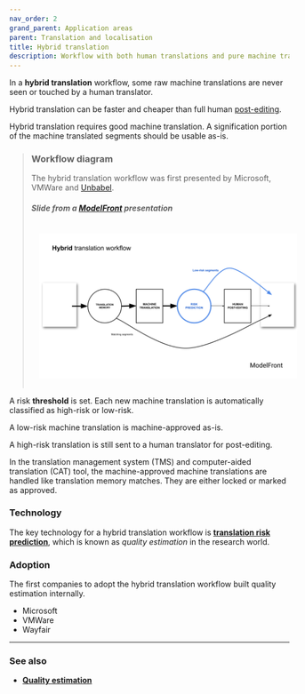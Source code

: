```yaml
---
nav_order: 2
grand_parent: Application areas
parent: Translation and localisation
title: Hybrid translation
description: Workflow with both human translations and pure machine translations
---
```


In a **hybrid translation** workflow, some raw machine translations are never seen or touched by a human translator.

Hybrid translation can be faster and cheaper than full human [post-editing](post-editing.md).

Hybrid translation requires good machine translation.  A signification portion of the machine translated segments should be usable as-is.

> ### Workflow diagram
> The hybrid translation workflow was first presented by Microsoft, VMWare and [Unbabel](/../industry/companies.md#unbabel).
>
> ##### Slide from a [ModelFront](/../industry/companies.md#modelfront) presentation
> <img title='Hybrid translation workflow' src='/workflows/hybrid-translation-workflow.png' width='700' style='padding: 1em;' />

A risk **threshold** is set.  Each new machine translation is automatically classified as high-risk or low-risk.

A low-risk machine translation is machine-approved as-is.

A high-risk translation is still sent to a human translator for post-editing.

In the translation management system (TMS) and computer-aided translation (CAT) tool, the machine-approved machine translations are handled like translation memory matches.  They are either locked or marked as approved.

### Technology

The key technology for a hybrid translation workflow is [**translation risk prediction**](/../quality/quality-estimation.md), which is known as *quality estimation* in the research world.

### Adoption
The first companies to adopt the hybrid translation workflow built quality estimation internally.
- Microsoft
- VMWare
- Wayfair

---

### See also

- [**Quality estimation**](/../quality/quality-estimation.md)


